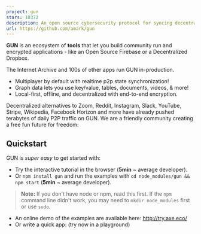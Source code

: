 ```yaml
---
project: gun
stars: 18372
description: An open source cybersecurity protocol for syncing decentralized graph data.
url: https://github.com/amark/gun
---
```


**GUN** is an ecosystem of **tools** that let you build community run and encrypted applications - like an Open Source Firebase or a Decentralized Dropbox.

The Internet Archive and 100s of other apps run GUN in-production.

-   Multiplayer by default with realtime p2p state synchronization!
-   Graph data lets you use key/value, tables, documents, videos, & more!
-   Local-first, offline, and decentralized with end-to-end encryption.

Decentralized alternatives to Zoom, Reddit, Instagram, Slack, YouTube, Stripe, Wikipedia, Facebook Horizon and more have already pushed terabytes of daily P2P traffic on GUN. We are a friendly community creating a free fun future for freedom:

Quickstart
----------

GUN is _super easy_ to get started with:

-   Try the interactive tutorial in the browser (**5min** ~ average developer).
-   Or `npm install gun` and run the examples with `cd node_modules/gun && npm start` (**5min** ~ average developer).

> **Note:** If you don't have node or npm, read this first. If the `npm` command line didn't work, you may need to `mkdir node_modules` first or use `sudo`.

-   An online demo of the examples are available here: http://try.axe.eco/
-   Or write a quick app: (try now in a playground)

<script src\="https://cdn.jsdelivr.net/npm/gun/gun.js"\></script\>
<script\>
// import GUN from 'gun'; // in ESM
// GUN = require('gun'); // in NodeJS
// GUN = require('gun/gun'); // in React
gun \= GUN();

gun.get('mark').put({
  name: "Mark",
  email: "mark@gun.eco",
});

gun.get('mark').on((data, key) \=> {
  console.log("realtime updates:", data);
});

setInterval(() \=> { gun.get('mark').get('live').put(Math.random()) }, 9);
</script\>

-   Or try something **mind blowing**, like saving circular references to a table of documents! (play)

cat \= {name: "Fluffy", species: "kitty"};
mark \= {boss: cat};
cat.slave \= mark;

// partial updates merge with existing data!
gun.get('mark').put(mark);

// access the data as if it is a document.
gun.get('mark').get('boss').get('name').once(function(data, key){
  // \`once\` grabs the data once, no subscriptions.
  console.log("Mark's boss is", data);
});

// traverse a graph of circular references!
gun.get('mark').get('boss').get('slave').once(function(data, key){
  console.log("Mark is the cat's slave!", data);
});

// add both of them to a table!
gun.get('list').set(gun.get('mark').get('boss'));
gun.get('list').set(gun.get('mark'));

// grab each item once from the table, continuously:
gun.get('list').map().once(function(data, key){
  console.log("Item:", data);
});

// live update the table!
gun.get('list').set({type: "cucumber", goal: "jumping cat"});

Want to keep building more? **Jump to THE DOCUMENTATION!**

About
=====

First & foremost, GUN is **a community of the nicest and most helpful people** out there. So I want to invite you to come tell us about what **you** are working on & wanting to build (new or old school alike! Just be nice as well.) and ask us your questions directly. :)

  
Watch the 100 second intro!

The GUN ecosystem stack is a collection of independent and modular tools covering everything from CRDT conflict resolution, cryptographic security & encryption, radix storage serialization, mesh networking & routing algorithms, to distributed systems correctness & load testing, CPU scheduled JSON parser to prevent UI lag, and more!

On that note, let's get some official shout outs covered first:

### Support

Thanks to:

           

  

Robert Heessels, Lorenzo Mangani, NLnet Foundation, Sam Liu, Daniel Dombrowsky, Vincent Woo, AJ ONeal, Bill Ottman, Mike Lange, Sean Matheson, Alan Mimms, Dário Freire, John Williamson, Robin Bron, Elie Makhoul, Mike Staub, Bradley Matusiak, Jeff Cook, Nico, Aaron Artille, Tim Robinson, Fabian Stamm, Mike Staub, Hunter Owens, Jacob Millner, Gerrit Balindt, Gabriel Lemon, Murage Martin, Jason Stallings

-   Join others in sponsoring code: https://www.patreon.com/gunDB !
-   Ask questions: http://stackoverflow.com/questions/tagged/gun ?
-   Found a bug? Report at: https://github.com/amark/gun/issues ;
-   **Need help**? Chat with us: http://chat.gun.eco .

### History

GUN was created by Mark Nadal in 2014 after he had spent 4 years trying to get his collaborative web app to scale up with traditional databases.

After he realized Master-Slave database architecture causes one big bottleneck, he (as a complete newbie outsider) naively decided **to question the status quo** and shake things up with controversial, heretical, and contrarian experiments:

**The NoDB** - no master, no servers, no "single source of truth", not built with a real programming language or real hardware, no DevOps, no locking, not _just_ SQL or NoSQL but both (**all** - graphs, documents, tables, key/value).

The goal was to build a P2P database that could survive living inside **any** browser, and could correctly sync data between **any** device after assuming **any** offline-first activity.

Technically, **GUN is a graph synchronization protocol** with a _lightweight embedded engine_, capable of doing _20M+ API ops/sec_ in **just ~9KB gzipped size**.

Documentation
-------------

### API reference

### Tutorials

### Examples

### GraphQL

### Electron

### React & Native

### Vue

### Svelte

### Webcomponents

### CAP Theorem Tradeoffs

### How Data Sync Works

### How GUN is Built

### Crypto Auth

### Modules

### Roadmap

This would not be possible without **community contributors**, big shout out to:

**ajmeyghani (Learn GUN Basics with Diagrams)**; **anywhichway (Block Storage)**; **beebase (Quasar)**; **BrockAtkinson (brunch config)**; **Brysgo (GraphQL)**; **d3x0r (SQLite)**; **forrestjt (file.js)**; **hillct (Docker)**; **JosePedroDias (graph visualizer)**; **JuniperChicago (cycle.js bindings)**; **jveres (todoMVC)**; **kristianmandrup (edge)**; **Lightnet** (Awesome Vue User Examples & User Kitchen Sink Playground); **lmangani (Cytoscape Visualizer, Cassandra, Fastify, LetsEncrypt)**; **mhelander (SEA)**; omarzion (Sticky Note App); PsychoLlama (LevelDB); **RangerMauve (schema)**; **robertheessels (gun-p2p-auth)**; **rogowski (AXE)**; sbeleidy; **sbiaudet (C# Port)**; **Sean Matheson (Observable/RxJS/Most.js bindings)**; **Shadyzpop (React Native example)**; **sjones6 (Flint)**; RIP **Stefdv (Polymer/web components)**; **zrrrzzt (JWT Auth)**; **xmonader (Python Port)**;

I am missing many others, apologies, will be adding them soon! This list is infinitely old & way out of date, if you want to be listed in it please make a PR! :)

Testing
-------

You will need to `npm install -g mocha` first. Then in the gun root folder run `npm test`. Tests will trigger persistent writes to the DB, so subsequent runs of the test will fail. You must clear the DB before running the tests again. This can be done by running `rm -rf *data*` command in the project directory.

Shims
-----

> These are only needed for NodeJS & React Native, they shim the native Browser WebCrypto API.

If you want to use SEA for `User` auth and security, you will need to install:

`npm install @peculiar/webcrypto --save`

Please see our React Native docs for installation instructions!

Then you can require SEA without an error:

GUN \= require('gun/gun');
SEA \= require('gun/sea');

Deploy
------

> Note: The default examples that get auto-deployed on `npm start` CDN-ify all GUN files, modules, & storage.

> Note: Moving forward, AXE will start to automatically cluster your peer into a shared DHT. You may want to disable this to run an isolated network.

> Note: When deploying a web application using GUN on a cloud provider, you may have to set `CI=false` in your `.env`. This prevents GUN-specific warnings from being treated as errors when deploying your app. You may also resolve this by modifying your webpack config to not try to build the GUN dependencies.

To quickly spin up a GUN relay peer for your development team, utilize Heroku, Docker, or any others listed below. Or some variant thereof Dokku, K8s, etc. ! Or use all of them so your relays are decentralized too!

### Linux

`SSH` into the home directory of a clean OS install with `sudo` ability. Set any environment variables you need (see below), then do:

curl -o- https://raw.githubusercontent.com/amark/gun/master/examples/install.sh | bash

> Read install.sh first! If `curl` is not found, _copy&paste_ the contents of install.sh into your ssh.

You can now safely `CTRL+A+D` to escape without stopping the peer. To stop everything `killall screen` or `killall node`.

Environment variables may need to be set like `export HTTPS_CERT=~/cert.pem HTTPS_KEY=~/key.pem PORT=443`. You can also look at a sample nginx config. For production deployments, you probably will want to use something like `pm2` or better to keep the peer alive after machine reboots.

### Dome

Deploy GUN in one-click with Dome and receive a free trial:

### Heroku

> Heroku deletes your data every 15 minutes, one way to fix this is by adding cheap storage.

Or:

git clone https://github.com/amark/gun.git
cd gun
heroku create
git push -f heroku HEAD:master

Then visit the URL in the output of the 'heroku create' step, in a browser. Make sure to set any environment config vars in the settings tab.

### Zeet.co

Then visit the URL in the output of the 'now --npm' step, in your browser.

### Docker

> Warning: Docker image is community contributed and may be old with missing security updates, please check version numbers to compare.

Pull from the Docker Hub . Or:

docker run -p 8765:8765 gundb/gun

Or build the Docker image locally:

git clone https://github.com/amark/gun.git
cd gun
docker build -t myrepo/gundb:v1 .
docker run -p 8765:8765 myrepo/gundb:v1

Or, if you prefer your Docker image with metadata labels (Linux/Mac only):

npm run docker
docker run -p 8765:8765 username/gun:git

Then visit http://localhost:8765 in your browser.

License
-------

Designed with ♥ by Mark Nadal, the GUN team, and many amazing contributors.

Openly licensed under Zlib / MIT / Apache 2.0.

YouTube . Twitter
